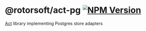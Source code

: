 # @rotorsoft/act-pg [![NPM Version](https://img.shields.io/npm/v/@rotorsoft/act-pg.svg)](https://www.npmjs.com/package/@rotorsoft/act-pg)

[Act](../../README.md) library implementing Postgres store adapters
